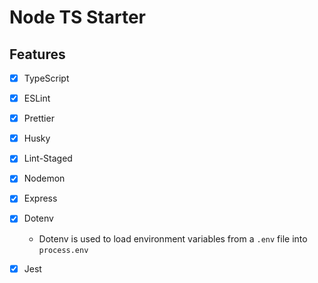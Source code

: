 # Node TS Starter

## Features

- [x] TypeScript
- [x] ESLint
- [x] Prettier
- [x] Husky
- [x] Lint-Staged
- [x] Nodemon
- [x] Express
- [x] Dotenv

  - Dotenv is used to load environment variables from a `.env` file into `process.env`

- [x] Jest
